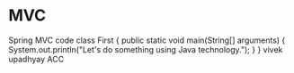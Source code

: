 # MVC
Spring MVC code
class First {
  public static void main(String[] arguments) {
    System.out.println("Let's do something using Java technology.");
  }
}
vivek upadhyay
ACC 
